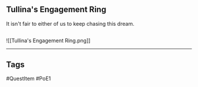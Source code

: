 ## Tullina's Engagement Ring
It isn't fair to either of us to keep chasing this dream.
## 
![[Tullina's Engagement Ring.png]]

---
## Tags
#QuestItem
#PoE1